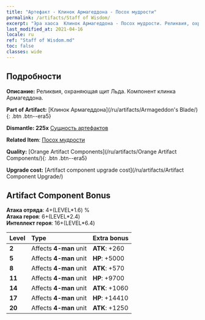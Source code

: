 ```yaml
---
title: "Артефакт - Клинок Армагеддона - Посох мудрости"
permalink: /artifacts/Staff of Wisdom/
excerpt: "Эра хаоса  Клинок Армагеддона - Посох мудрости. Реликвия, охраняющая щит Льда. Компонент клинка Армагеддона."
last_modified_at: 2021-04-16
locale: ru
ref: "Staff of Wisdom.md"
toc: false
classes: wide
---
```




## Подробности

 **Описание:** Реликвия, охраняющая щит Льда. Компонент клинка Армагеддона.

 **Part of Artifact:** [Клинок Армагеддона](/ru/artifacts/Armageddon's Blade/){: .btn .btn--era5}

 **Dismantle: 225x** [Сущность артефактов](/ru/Items/con_905/)

 **Related Item**: [Посох мудрости](/ru/Items/art_168/)

 **Quality:** [Orange Artifact Components](/ru/artifacts/Orange Artifact Components/){: .btn .btn--era5}

 **Upgrade cost:** [Artifact component upgrade cost](/ru/artifacts/Artifact Component Upgrade/)

## Artifact Component Bonus

  **Атака отряда**: 4+(LEVEL\*1.6) %<br/>**Атака героя**: 6+(LEVEL\*2.4)<br/>**Интеллект героя**: 16+(LEVEL\*6.4)

  |  Level  | Type |    Extra bonus  | 
  |:--------|:-----|:----------------| 
  | **2** | Affects **4-man** unit | **ATK**: +260 | 
  | **5** | Affects **4-man** unit | **HP**: +5000 | 
  | **8** | Affects **4-man** unit | **ATK**: +570 | 
  | **11** | Affects **4-man** unit | **HP**: +9700 | 
  | **14** | Affects **4-man** unit | **ATK**: +1060 | 
  | **17** | Affects **4-man** unit | **HP**: +14410 | 
  | **20** | Affects **4-man** unit | **ATK**: +1250 | 
